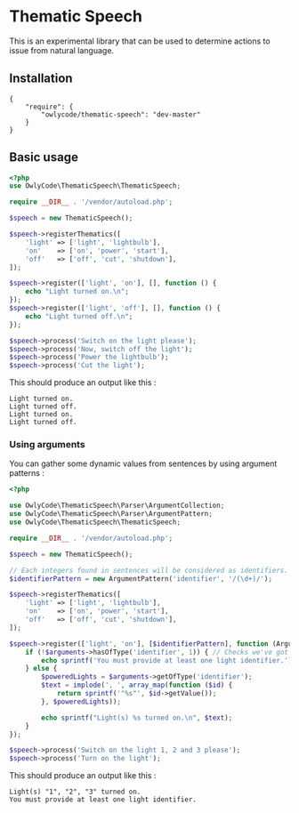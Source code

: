 # Thematic Speech

This is an experimental library that can be used to determine actions to issue from natural language.

## Installation

```
{
    "require": {
        "owlycode/thematic-speech": "dev-master"
    }
}
```

## Basic usage

```php
<?php
use OwlyCode\ThematicSpeech\ThematicSpeech;

require __DIR__ . '/vendor/autoload.php';

$speech = new ThematicSpeech();

$speech->registerThematics([
    'light' => ['light', 'lightbulb'],
    'on'    => ['on', 'power', 'start'],
    'off'   => ['off', 'cut', 'shutdown'],
]);

$speech->register(['light', 'on'], [], function () {
    echo "Light turned on.\n";
});
$speech->register(['light', 'off'], [], function () {
    echo "Light turned off.\n";
});

$speech->process('Switch on the light please');
$speech->process('Now, switch off the light');
$speech->process('Power the lightbulb');
$speech->process('Cut the light');
```

This should produce an output like this :

```
Light turned on.
Light turned off.
Light turned on.
Light turned off.
```

### Using arguments

You can gather some dynamic values from sentences by using argument patterns :

```php
<?php

use OwlyCode\ThematicSpeech\Parser\ArgumentCollection;
use OwlyCode\ThematicSpeech\Parser\ArgumentPattern;
use OwlyCode\ThematicSpeech\ThematicSpeech;

require __DIR__ . '/vendor/autoload.php';

$speech = new ThematicSpeech();

// Each integers found in sentences will be considered as identifiers.
$identifierPattern = new ArgumentPattern('identifier', '/(\d+)/');

$speech->registerThematics([
    'light' => ['light', 'lightbulb'],
    'on'    => ['on', 'power', 'start'],
    'off'   => ['off', 'cut', 'shutdown'],
]);

$speech->register(['light', 'on'], [$identifierPattern], function (ArgumentCollection $arguments) {
    if (!$arguments->hasOfType('identifier', 1)) { // Checks we've got at least one identifier.
        echo sprintf('You must provide at least one light identifier.');
    } else {
        $poweredLights = $arguments->getOfType('identifier');
        $text = implode(', ', array_map(function ($id) {
            return sprintf('"%s"', $id->getValue());
        }, $poweredLights));

        echo sprintf("Light(s) %s turned on.\n", $text);
    }
});

$speech->process('Switch on the light 1, 2 and 3 please');
$speech->process('Turn on the light');
```

This should produce an output like this :

```
Light(s) "1", "2", "3" turned on.
You must provide at least one light identifier.
```
